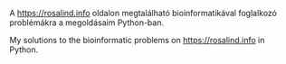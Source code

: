 A https://rosalind.info oldalon megtalálható bioinformatikával foglalkozó problémákra a megoldásaim Python-ban.

My solutions to the bioinformatic problems on https://rosalind.info in Python.
